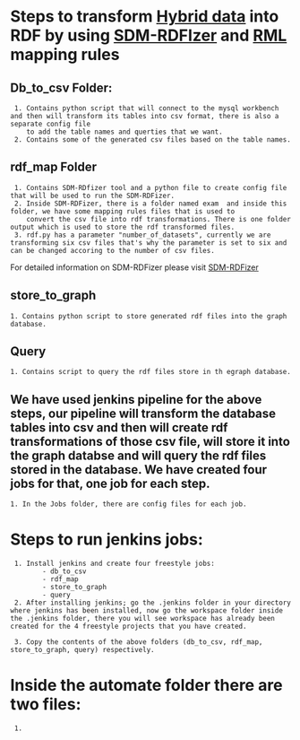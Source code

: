 # Steps to transform [Hybrid data](https://materials.hybrid3.duke.edu/) into RDF by using [SDM-RDFIzer](https://github.com/SDM-TIB/SDM-RDFizer) and [RML](https://rml.io/specs/rml/#overview-0) mapping rules 
 
   
## Db_to_csv Folder:
     1. Contains python script that will connect to the mysql workbench and then will transform its tables into csv format, there is also a separate config file 
        to add the table names and querties that we want. 
     2. Contains some of the generated csv files based on the table names. 
     
## rdf_map Folder
     1. Contains SDM-RDfizer tool and a python file to create config file that will be used to run the SDM-RDFizer. 
     2. Inside SDM-RDFizer, there is a folder named exam  and inside this folder, we have some mapping rules files that is used to 
        convert the csv file into rdf transformations. There is one folder output which is used to store the rdf transformed files. 
     3. rdf.py has a parameter "number_of_datasets", currently we are transforming six csv files that's why the parameter is set to six and can be changed accoring to the number of csv files.
    
 For detailed information on SDM-RDFizer please visit [SDM-RDFizer](https://github.com/SDM-TIB/SDM-RDFizer)

## store_to_graph
    1. Contains python script to store generated rdf files into the graph database. 
    
## Query
    1. Contains script to query the rdf files store in th egraph database. 
    
## We have used jenkins pipeline for the above steps, our pipeline will transform the database tables into csv and then will create rdf transformations of those csv file, will store it into the graph databse and will query the rdf files stored in the database. We have created four jobs for that, one job for each step. 
    1. In the Jobs folder, there are config files for each job. 
    
# Steps to run jenkins jobs: 
     1. Install jenkins and create four freestyle jobs:
            - db_to_csv
            - rdf_map
            - store_to_graph
            - query 
     2. After installing jenkins; go the .jenkins folder in your directory where jenkins has been installed, now go the workspace folder inside the .jenkins folder, there you will see workspace has already been created for the 4 freestyle projects that you have created. 
     
     3. Copy the contents of the above folders (db_to_csv, rdf_map, store_to_graph, query) respectively. 
 
 # Inside the automate folder there are two files:
     1. 
    
